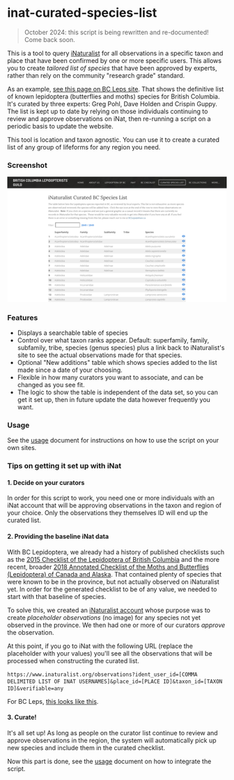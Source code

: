 # inat-curated-species-list

> October 2024: this script is being rewritten and re-documented! Come back soon.

This is a tool to query [iNaturalist](https://www.inaturalist.org/) for all observations in a specific taxon and place that have been confirmed by one or more specific users. This allows you to create _tailored list of species_ that have been approved by experts, rather than rely on the community "research grade" standard.

As an example, [see this page on BC Leps site](https://bcleps.weebly.com/curated-species.html). That shows the definitive list of known lepidoptera (butterflies and moths) species for British Columbia. It's curated by three experts: Greg Pohl, Dave Holden and Crispin Guppy. The list is kept up to date by relying on those individuals continuing to review and approve observations on iNat, then re-running a script on a periodic basis to update the website.

This tool is location and taxon agnostic. You can use it to create a curated list of any group of lifeforms for any region you need.

### Screenshot

<kbd>
  <img src="./resources/screenshot.png" />
</kbd>

### Features

- Displays a searchable table of species
- Control over what taxon ranks appear. Default: superfamily, family, subfamily, tribe, species (genus species) plus a link back to iNaturalist's site to see the actual observations made for that species.
- Optional "New additions" table which shows species added to the list made since a date of your choosing.
- Flexible in how many curators you want to associate, and can be changed as you see fit.
- The logic to show the table is independent of the data set, so you can get it set up, then in future update the data however frequently you want.

### Usage

See the [usage](./USAGE.md) document for instructions on how to use the script on your own sites.

### Tips on getting it set up with iNat

#### 1. Decide on your curators

In order for this script to work, you need one or more individuals with an iNat account that will be approving observations in the taxon and region of your choice. Only the observations they themselves ID will end up the curated list.

#### 2. Providing the baseline iNat data

With BC Lepidoptera, we already had a history of published checklists such as the [2015 Checklist of the Lepidoptera of British Columbia](https://journal.entsocbc.ca/index.php/journal/issue/view/Occasional%20Paper%20%233) and the more recent, broader [2018 Annotated Checklist of the Moths and Butterflies (Lepidoptera) of Canada and Alaska](https://repository.naturalis.nl/pub/648850/Pohl_et_al_2018_Checklist_Lepidoptera_Canada_Alaska.pdf). That contained plenty of species that were known to be in the province, but not actually observed on iNaturalist yet. In order for the generated checklist to be of any value, we needed to start with that baseline of species.

To solve this, we created an [iNaturalist account](https://www.inaturalist.org/people/cfs-nfrc) whose purpose was to create _placeholder observations_ (no image) for any species not yet observed in the province. We then had one or more of our curators _approve_ the observation.

At this point, if you go to iNat with the following URL (replace the placeholder with your values) you'll see all the observations that will be processed when constructing the curated list.

```
https://www.inaturalist.org/observations?ident_user_id=[COMMA DELIMITED LIST OF INAT USERNAMES]&place_id=[PLACE ID]&taxon_id=[TAXON ID]&verifiable=any

```

For BC Leps, [this looks like this](https://www.inaturalist.org/observations?ident_user_id=oneofthedavesiknow,gpohl,crispinguppy&place_id=7085&taxon_id=47157&verifiable=any).

#### 3. Curate!

It's all set up! As long as people on the curator list continue to review and approve observations in the region, the system will automatically pick up new species and include them in the curated checklist.

Now this part is done, see the [usage](./USAGE.md) document on how to integrate the script.
